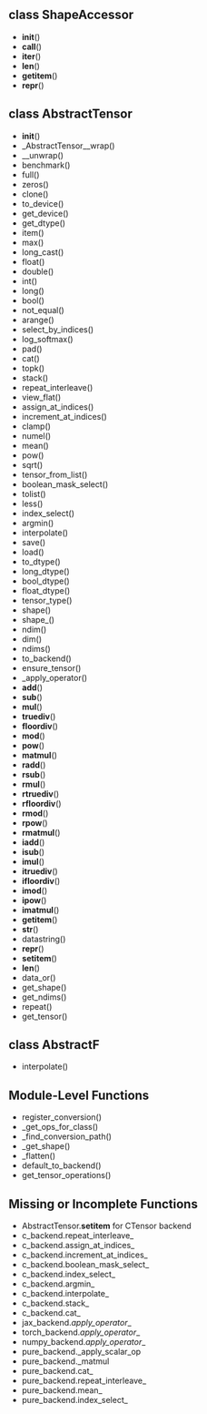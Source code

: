 ## class ShapeAccessor
- __init__()
- __call__()
- __iter__()
- __len__()
- __getitem__()
- __repr__()
## class AbstractTensor
- __init__()
- _AbstractTensor__wrap()
- __unwrap()
- benchmark()
- full()
- zeros()
- clone()
- to_device()
- get_device()
- get_dtype()
- item()
- max()
- long_cast()
- float()
- double()
- int()
- long()
- bool()
- not_equal()
- arange()
- select_by_indices()
- log_softmax()
- pad()
- cat()
- topk()
- stack()
- repeat_interleave()
- view_flat()
- assign_at_indices()
- increment_at_indices()
- clamp()
- numel()
- mean()
- pow()
- sqrt()
- tensor_from_list()
- boolean_mask_select()
- tolist()
- less()
- index_select()
- argmin()
- interpolate()
- save()
- load()
- to_dtype()
- long_dtype()
- bool_dtype()
- float_dtype()
- tensor_type()
- shape()
- shape_()
- ndim()
- dim()
- ndims()
- to_backend()
- ensure_tensor()
- _apply_operator()
- __add__()
- __sub__()
- __mul__()
- __truediv__()
- __floordiv__()
- __mod__()
- __pow__()
- __matmul__()
- __radd__()
- __rsub__()
- __rmul__()
- __rtruediv__()
- __rfloordiv__()
- __rmod__()
- __rpow__()
- __rmatmul__()
- __iadd__()
- __isub__()
- __imul__()
- __itruediv__()
- __ifloordiv__()
- __imod__()
- __ipow__()
- __imatmul__()
- __getitem__()
- __str__()
- datastring()
- __repr__()
- __setitem__()
- __len__()
- data_or()
- get_shape()
- get_ndims()
- repeat()
- get_tensor()
## class AbstractF
- interpolate()

## Module-Level Functions
- register_conversion()
- _get_ops_for_class()
- _find_conversion_path()
- _get_shape()
- _flatten()
- default_to_backend()
- get_tensor_operations()

## Missing or Incomplete Functions
- AbstractTensor.__setitem__ for CTensor backend
- c_backend.repeat_interleave_
- c_backend.assign_at_indices_
- c_backend.increment_at_indices_
- c_backend.boolean_mask_select_
- c_backend.index_select_
- c_backend.argmin_
- c_backend.interpolate_
- c_backend.stack_
- c_backend.cat_
- jax_backend._apply_operator__
- torch_backend._apply_operator__
- numpy_backend._apply_operator__
- pure_backend._apply_scalar_op
- pure_backend._matmul
- pure_backend.cat_
- pure_backend.repeat_interleave_
- pure_backend.mean_
- pure_backend.index_select_
